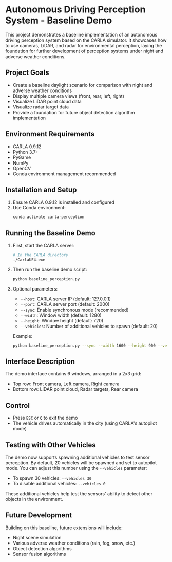 # Autonomous Driving Perception System - Baseline Demo

This project demonstrates a baseline implementation of an autonomous driving perception system based on the CARLA simulator. It showcases how to use cameras, LiDAR, and radar for environmental perception, laying the foundation for further development of perception systems under night and adverse weather conditions.

## Project Goals

- Create a baseline daylight scenario for comparison with night and adverse weather conditions
- Display multiple camera views (front, rear, left, right)
- Visualize LiDAR point cloud data
- Visualize radar target data
- Provide a foundation for future object detection algorithm implementation

## Environment Requirements

- CARLA 0.9.12
- Python 3.7+
- PyGame
- NumPy
- OpenCV
- Conda environment management recommended

## Installation and Setup

1. Ensure CARLA 0.9.12 is installed and configured
2. Use Conda environment:
   ```bash
   conda activate carla-perception
   ```

## Running the Baseline Demo

1. First, start the CARLA server:
   ```bash
   # In the CARLA directory
   ./CarlaUE4.exe
   ```

2. Then run the baseline demo script:
   ```bash
   python baseline_perception.py
   ```

3. Optional parameters:
   - `--host`: CARLA server IP (default: 127.0.0.1)
   - `--port`: CARLA server port (default: 2000)
   - `--sync`: Enable synchronous mode (recommended)
   - `--width`: Window width (default: 1280)
   - `--height`: Window height (default: 720)
   - `--vehicles`: Number of additional vehicles to spawn (default: 20)

   Example:
   ```bash
   python baseline_perception.py --sync --width 1600 --height 900 --vehicles 30
   ```

## Interface Description

The demo interface contains 6 windows, arranged in a 2x3 grid:

- Top row: Front camera, Left camera, Right camera
- Bottom row: LiDAR point cloud, Radar targets, Rear camera

## Control

- Press `ESC` or `Q` to exit the demo
- The vehicle drives automatically in the city (using CARLA's autopilot mode)

## Testing with Other Vehicles

The demo now supports spawning additional vehicles to test sensor perception. By default, 20 vehicles will be spawned and set to autopilot mode. You can adjust this number using the `--vehicles` parameter:

- To spawn 30 vehicles: `--vehicles 30`
- To disable additional vehicles: `--vehicles 0`

These additional vehicles help test the sensors' ability to detect other objects in the environment.

## Future Development

Building on this baseline, future extensions will include:
- Night scene simulation
- Various adverse weather conditions (rain, fog, snow, etc.)
- Object detection algorithms
- Sensor fusion algorithms 